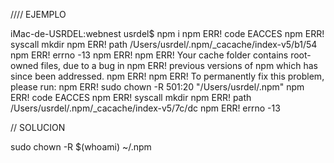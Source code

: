 //// EJEMPLO

iMac-de-USRDEL:webnest usrdel$ npm i
npm ERR! code EACCES
npm ERR! syscall mkdir
npm ERR! path /Users/usrdel/.npm/_cacache/index-v5/b1/54
npm ERR! errno -13
npm ERR! 
npm ERR! Your cache folder contains root-owned files, due to a bug in
npm ERR! previous versions of npm which has since been addressed.
npm ERR! 
npm ERR! To permanently fix this problem, please run:
npm ERR!   sudo chown -R 501:20 "/Users/usrdel/.npm"
npm ERR! code EACCES
npm ERR! syscall mkdir
npm ERR! path /Users/usrdel/.npm/_cacache/index-v5/7c/dc
npm ERR! errno -13

// SOLUCION

sudo chown -R $(whoami) ~/.npm
